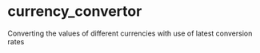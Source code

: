 # currency_convertor
Converting the values of different currencies with use of latest conversion rates
